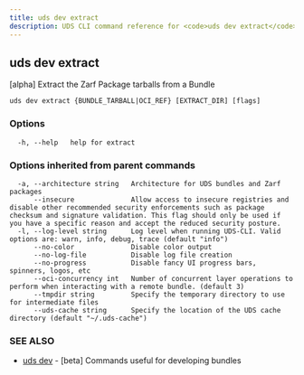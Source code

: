 ```yaml
---
title: uds dev extract
description: UDS CLI command reference for <code>uds dev extract</code>.
---
```

## uds dev extract

[alpha] Extract the Zarf Package tarballs from a Bundle

```
uds dev extract {BUNDLE_TARBALL|OCI_REF} [EXTRACT_DIR] [flags]
```

### Options

```
  -h, --help   help for extract
```

### Options inherited from parent commands

```
  -a, --architecture string   Architecture for UDS bundles and Zarf packages
      --insecure              Allow access to insecure registries and disable other recommended security enforcements such as package checksum and signature validation. This flag should only be used if you have a specific reason and accept the reduced security posture.
  -l, --log-level string      Log level when running UDS-CLI. Valid options are: warn, info, debug, trace (default "info")
      --no-color              Disable color output
      --no-log-file           Disable log file creation
      --no-progress           Disable fancy UI progress bars, spinners, logos, etc
      --oci-concurrency int   Number of concurrent layer operations to perform when interacting with a remote bundle. (default 3)
      --tmpdir string         Specify the temporary directory to use for intermediate files
      --uds-cache string      Specify the location of the UDS cache directory (default "~/.uds-cache")
```

### SEE ALSO

* [uds dev](/reference/cli/commands/uds_dev/)	 - [beta] Commands useful for developing bundles

